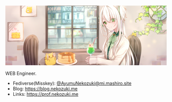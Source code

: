 ![](header.png)

WEB Engineer.

- Fediverse(Misskey): [@AyumuNekozuki@mi.mashiro.site](https://mi.mashiro.site/@AyumuNekozuki)
- Blog: https://blog.nekozuki.me
- Links: https://prof.nekozuki.me
